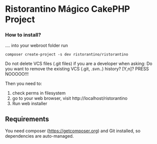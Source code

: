 # Ristorantino Mágico CakePHP Project 

### How to install?
.... into your webroot folder run

```
composer create-project -s dev ristorantino/ristorantino
```

Do not delete VCS files (.git files) if you are a developer
when asking:
Do you want to remove the existing VCS (.git, .svn..) history? [Y,n]? 
PRESS NOOOOO!!!


Then you need to:

1) check perms in filesystem
2) go to your web browser, visit http://localhost/ristorantino 
3) Run web installer


## Requirements
You need composer (https://getcomposer.org) and Git installed, so dependencies are auto-managed.



